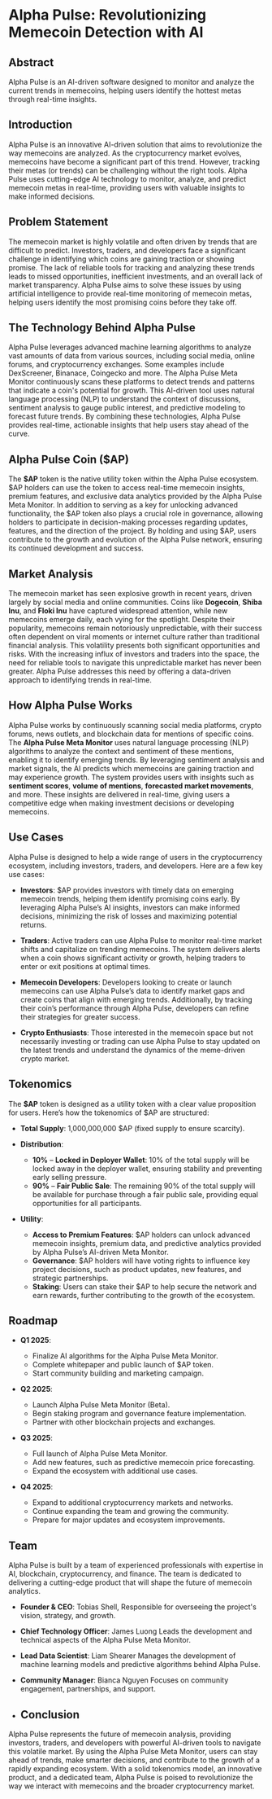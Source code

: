# Alpha Pulse: Revolutionizing Memecoin Detection with AI

## Abstract
Alpha Pulse is an AI-driven software designed to monitor and analyze the current trends in memecoins, helping users identify the hottest metas through real-time insights.

## Introduction
Alpha Pulse is an innovative AI-driven solution that aims to revolutionize the way memecoins are analyzed. As the cryptocurrency market evolves, memecoins have become a significant part of this trend. However, tracking their metas (or trends) can be challenging without the right tools. Alpha Pulse uses cutting-edge AI technology to monitor, analyze, and predict memecoin metas in real-time, providing users with valuable insights to make informed decisions.

## Problem Statement
The memecoin market is highly volatile and often driven by trends that are difficult to predict. Investors, traders, and developers face a significant challenge in identifying which coins are gaining traction or showing promise. The lack of reliable tools for tracking and analyzing these trends leads to missed opportunities, inefficient investments, and an overall lack of market transparency. Alpha Pulse aims to solve these issues by using artificial intelligence to provide real-time monitoring of memecoin metas, helping users identify the most promising coins before they take off.

## The Technology Behind Alpha Pulse
Alpha Pulse leverages advanced machine learning algorithms to analyze vast amounts of data from various sources, including social media, online forums, and cryptocurrency exchanges. Some examples include DexScreener, Binanace, Coingecko and more. The Alpha Pulse Meta Monitor continuously scans these platforms to detect trends and patterns that indicate a coin's potential for growth. This AI-driven tool uses natural language processing (NLP) to understand the context of discussions, sentiment analysis to gauge public interest, and predictive modeling to forecast future trends. By combining these technologies, Alpha Pulse provides real-time, actionable insights that help users stay ahead of the curve.

## Alpha Pulse Coin ($AP)
The **$AP** token is the native utility token within the Alpha Pulse ecosystem. $AP holders can use the token to access real-time memecoin insights, premium features, and exclusive data analytics provided by the Alpha Pulse Meta Monitor. In addition to serving as a key for unlocking advanced functionality, the $AP token also plays a crucial role in governance, allowing holders to participate in decision-making processes regarding updates, features, and the direction of the project. By holding and using $AP, users contribute to the growth and evolution of the Alpha Pulse network, ensuring its continued development and success.

## Market Analysis
The memecoin market has seen explosive growth in recent years, driven largely by social media and online communities. Coins like **Dogecoin**, **Shiba Inu**, and **Floki Inu** have captured widespread attention, while new memecoins emerge daily, each vying for the spotlight. Despite their popularity, memecoins remain notoriously unpredictable, with their success often dependent on viral moments or internet culture rather than traditional financial analysis. This volatility presents both significant opportunities and risks. With the increasing influx of investors and traders into the space, the need for reliable tools to navigate this unpredictable market has never been greater. Alpha Pulse addresses this need by offering a data-driven approach to identifying trends in real-time.

## How Alpha Pulse Works
Alpha Pulse works by continuously scanning social media platforms, crypto forums, news outlets, and blockchain data for mentions of specific coins. The **Alpha Pulse Meta Monitor** uses natural language processing (NLP) algorithms to analyze the context and sentiment of these mentions, enabling it to identify emerging trends. By leveraging sentiment analysis and market signals, the AI predicts which memecoins are gaining traction and may experience growth. The system provides users with insights such as **sentiment scores**, **volume of mentions**, **forecasted market movements**, and more. These insights are delivered in real-time, giving users a competitive edge when making investment decisions or developing memecoins.

## Use Cases
Alpha Pulse is designed to help a wide range of users in the cryptocurrency ecosystem, including investors, traders, and developers. Here are a few key use cases:

- **Investors**: $AP provides investors with timely data on emerging memecoin trends, helping them identify promising coins early. By leveraging Alpha Pulse’s AI insights, investors can make informed decisions, minimizing the risk of losses and maximizing potential returns.
  
- **Traders**: Active traders can use Alpha Pulse to monitor real-time market shifts and capitalize on trending memecoins. The system delivers alerts when a coin shows significant activity or growth, helping traders to enter or exit positions at optimal times.
  
- **Memecoin Developers**: Developers looking to create or launch memecoins can use Alpha Pulse’s data to identify market gaps and create coins that align with emerging trends. Additionally, by tracking their coin’s performance through Alpha Pulse, developers can refine their strategies for greater success.

- **Crypto Enthusiasts**: Those interested in the memecoin space but not necessarily investing or trading can use Alpha Pulse to stay updated on the latest trends and understand the dynamics of the meme-driven crypto market.

## Tokenomics
The **$AP** token is designed as a utility token with a clear value proposition for users. Here’s how the tokenomics of $AP are structured:

- **Total Supply**: 1,000,000,000 $AP (fixed supply to ensure scarcity).

- **Distribution**:
  - **10%** – **Locked in Deployer Wallet**: 10% of the total supply will be locked away in the deployer wallet, ensuring stability and preventing early selling pressure.
  - **90%** – **Fair Public Sale**: The remaining 90% of the total supply will be available for purchase through a fair public sale, providing equal opportunities for all participants.

- **Utility**:
  - **Access to Premium Features**: $AP holders can unlock advanced memecoin insights, premium data, and predictive analytics provided by Alpha Pulse’s AI-driven Meta Monitor.
  - **Governance**: $AP holders will have voting rights to influence key project decisions, such as product updates, new features, and strategic partnerships.
  - **Staking**: Users can stake their $AP to help secure the network and earn rewards, further contributing to the growth of the ecosystem.

## Roadmap
- **Q1 2025**:  
  - Finalize AI algorithms for the Alpha Pulse Meta Monitor.  
  - Complete whitepaper and public launch of $AP token.  
  - Start community building and marketing campaign.

- **Q2 2025**:  
  - Launch Alpha Pulse Meta Monitor (Beta).  
  - Begin staking program and governance feature implementation.  
  - Partner with other blockchain projects and exchanges.

- **Q3 2025**:  
  - Full launch of Alpha Pulse Meta Monitor.  
  - Add new features, such as predictive memecoin price forecasting.  
  - Expand the ecosystem with additional use cases.

- **Q4 2025**:  
  - Expand to additional cryptocurrency markets and networks.  
  - Continue expanding the team and growing the community.  
  - Prepare for major updates and ecosystem improvements.

## Team
Alpha Pulse is built by a team of experienced professionals with expertise in AI, blockchain, cryptocurrency, and finance. The team is dedicated to delivering a cutting-edge product that will shape the future of memecoin analytics.

- **Founder & CEO**: Tobias Shell, Responsible for overseeing the project's vision, strategy, and growth.

- **Chief Technology Officer**: James Luong Leads the development and technical aspects of the Alpha Pulse Meta Monitor.

- **Lead Data Scientist**: Liam Shearer Manages the development of machine learning models and predictive algorithms behind Alpha Pulse.

- **Community Manager**: Bianca Nguyen Focuses on community engagement, partnerships, and support.

- ## Conclusion
Alpha Pulse represents the future of memecoin analysis, providing investors, traders, and developers with powerful AI-driven tools to navigate this volatile market. By using the Alpha Pulse Meta Monitor, users can stay ahead of trends, make smarter decisions, and contribute to the growth of a rapidly expanding ecosystem. With a solid tokenomics model, an innovative product, and a dedicated team, Alpha Pulse is poised to revolutionize the way we interact with memecoins and the broader cryptocurrency market.

